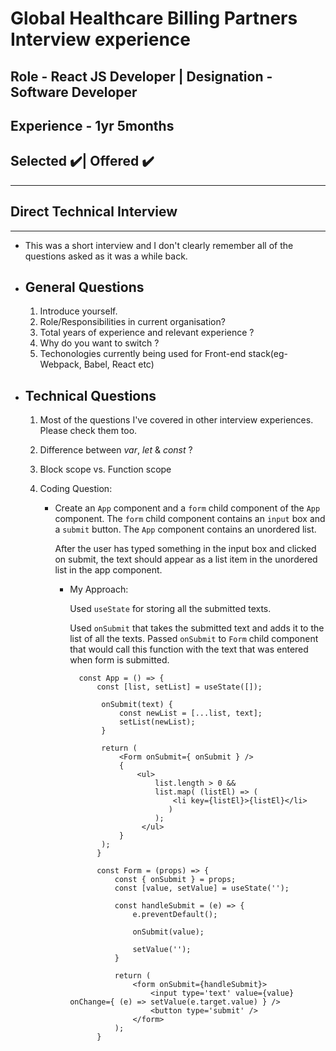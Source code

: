 # Global Healthcare Billing Partners Interview experience

## Role - React JS Developer | Designation - Software Developer

## Experience - 1yr 5months

## **Selected ✔️| Offered ✔️**

---

## Direct Technical Interview

---

- This was a short interview and I don't clearly remember all of the questions asked as it was a while back.

- ## General Questions

  1. Introduce yourself.
  1. Role/Responsibilities in current organisation?
  1. Total years of experience and relevant experience ?
  1. Why do you want to switch ?
  1. Techonologies currently being used for Front-end stack(eg- Webpack, Babel, React etc)

- ## Technical Questions

  1.  Most of the questions I've covered in other interview experiences. Please check them too.
  1.  Difference between _var_, _let_ & _const_ ?
  1.  Block scope vs. Function scope
  1.  Coding Question:

      - Create an `App` component and a `form` child component of the `App` component. The `form` child component contains an `input` box and a `submit` button. The `App` component contains an unordered list.

        After the user has typed something in the input box and clicked on submit, the text should appear as a list item in the unordered list in the app component.

        - My Approach:

          Used `useState` for storing all the submitted texts.

          Used `onSubmit` that takes the submitted text and adds it to the list of all the texts. Passed `onSubmit` to `Form` child component that would call this function with the text that was entered when form is submitted.

                const App = () => {
                    const [list, setList] = useState([]);

                     onSubmit(text) {
                         const newList = [...list, text];
                         setList(newList);
                     }

                     return (
                         <Form onSubmit={ onSubmit } />
                         {
                             <ul>
                                 list.length > 0 &&
                                 list.map( (listEl) => (
                                     <li key={listEl}>{listEl}</li>
                                    )
                                 );
                              </ul>
                         }
                     );
                    }

                    const Form = (props) => {
                        const { onSubmit } = props;
                        const [value, setValue] = useState('');

                        const handleSubmit = (e) => {
                            e.preventDefault();

                            onSubmit(value);

                            setValue('');
                        }

                        return (
                            <form onSubmit={handleSubmit}>
                                <input type='text' value={value} onChange={ (e) => setValue(e.target.value) } />
                                <button type='submit' />
                            </form>
                        );
                    }
